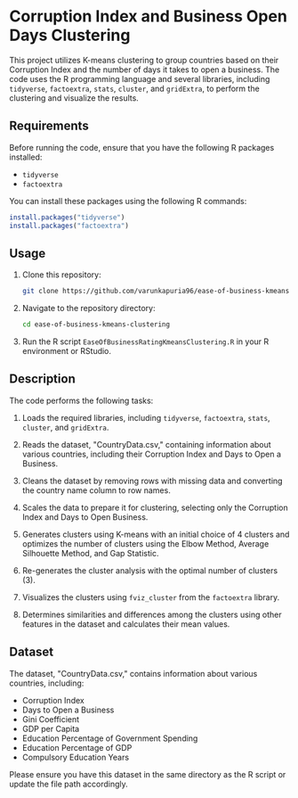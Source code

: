 # Corruption Index and Business Open Days Clustering

This project utilizes K-means clustering to group countries based on their Corruption Index and the number of days it takes to open a business. The code uses the R programming language and several libraries, including `tidyverse`, `factoextra`, `stats`, `cluster`, and `gridExtra`, to perform the clustering and visualize the results.

## Requirements

Before running the code, ensure that you have the following R packages installed:

- `tidyverse`
- `factoextra`

You can install these packages using the following R commands:

```R
install.packages("tidyverse")
install.packages("factoextra")
```

## Usage

1. Clone this repository:

   ```bash
   git clone https://github.com/varunkapuria96/ease-of-business-kmeans-clustering.git
   ```

2. Navigate to the repository directory:

   ```bash
   cd ease-of-business-kmeans-clustering
   ```

3. Run the R script `EaseOfBusinessRatingKmeansClustering.R` in your R environment or RStudio.

## Description

The code performs the following tasks:

1. Loads the required libraries, including `tidyverse`, `factoextra`, `stats`, `cluster`, and `gridExtra`.

2. Reads the dataset, "CountryData.csv," containing information about various countries, including their Corruption Index and Days to Open a Business.

3. Cleans the dataset by removing rows with missing data and converting the country name column to row names.

4. Scales the data to prepare it for clustering, selecting only the Corruption Index and Days to Open Business.

5. Generates clusters using K-means with an initial choice of 4 clusters and optimizes the number of clusters using the Elbow Method, Average Silhouette Method, and Gap Statistic.

6. Re-generates the cluster analysis with the optimal number of clusters (3).

7. Visualizes the clusters using `fviz_cluster` from the `factoextra` library.

8. Determines similarities and differences among the clusters using other features in the dataset and calculates their mean values.

## Dataset

The dataset, "CountryData.csv," contains information about various countries, including:

- Corruption Index
- Days to Open a Business
- Gini Coefficient
- GDP per Capita
- Education Percentage of Government Spending
- Education Percentage of GDP
- Compulsory Education Years

Please ensure you have this dataset in the same directory as the R script or update the file path accordingly.